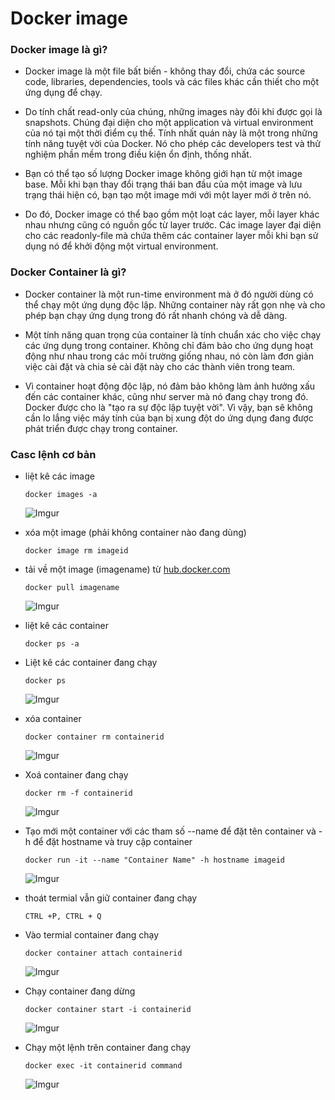 # Docker image

### Docker image là gì?

- Docker image là một file bất biến - không thay đổi, chứa các source code, libraries, dependencies, tools và các files khác cần thiết cho một ứng dụng để chạy.

- Do tính chất read-only của chúng, những images này đôi khi được gọi là snapshots. Chúng đại diện cho một application và virtual environment của nó tại một thời điểm cụ thể. Tính nhất quán này là một trong những tính năng tuyệt vời của Docker. Nó cho phép các developers test và thử nghiệm phần mềm trong điều kiện ổn định, thống nhất.

- Bạn có thể tạo số lượng Docker image không giới hạn từ một image base. Mỗi khi bạn thay đổi trạng thái ban đầu của một image và lưu trạng thái hiện có, bạn tạo một image mới với một layer mới ở trên nó.

- Do đó, Docker image có thể bao gồm một loạt các layer, mỗi layer khác nhau nhưng cũng có nguồn gốc từ layer trước. Các image layer đại diện cho các readonly-file mà chứa thêm các container layer mỗi khi bạn sử dụng nó để khởi động một virtual environment.

### Docker Container là gì?

- Docker container là một run-time environment mà ở đó người dùng có thể chạy một ứng dụng độc lập. Những container này rất gọn nhẹ và cho phép bạn chạy ứng dụng trong đó rất nhanh chóng và dễ dàng.

- Một tính năng quan trọng của container là tính chuẩn xác cho việc chạy các ứng dụng trong container. Không chỉ đảm bảo cho ứng dụng hoạt động như nhau trong các môi trường giống nhau, nó còn làm đơn giản việc cài đặt và chia sẻ cài đặt này cho các thành viên trong team.

- Vì container hoạt động độc lập, nó đảm bảo không làm ảnh hưởng xấu đến các container khác, cũng như server mà nó đang chạy trong đó. Docker được cho là "tạo ra sự độc lập tuyệt vời". Vì vậy, bạn sẽ không cần lo lắng việc máy tính của bạn bị xung đột do ứng dụng đang được phát triển được chạy trong container.

### Casc lệnh cơ bản

- liệt kê các image

    ` docker images -a `

    ![Imgur](https://imgur.com/8Y6a9xj.png)

- xóa một image (phải không container nào đang dùng)

    ` docker image rm imageid `

- tải về một image (imagename) từ [hub.docker.com](https://hub.docker.com/)

    ` docker pull imagename `

    ![Imgur](https://imgur.com/uB5Vrsa.png)

- liệt kê các container

    ` docker ps -a `

- Liệt kê các container đang chạy

    ` docker ps `

    ![Imgur](https://imgur.com/vl2J6ty.png)

- xóa container

    ` docker container rm containerid `

    ![Imgur](https://imgur.com/RpmsV9F.png)

 - Xoá container đang chạy

    `docker rm -f containerid`  

    ![Imgur](https://imgur.com/KOs7nok.png) 

- Tạo mới một container với các tham số --name để đặt tên container và -h để đặt hostname và truy cập container

    ` docker run -it --name "Container Name" -h hostname imageid  `

    ![Imgur](https://imgur.com/e097Sie.png)

- thoát termial vẫn giữ container đang chạy
    
    ` CTRL +P, CTRL + Q `

- Vào termial container đang chạy
    
    ` docker container attach containerid `

    ![Imgur](https://imgur.com/2ysnywQ.png)

- Chạy container đang dừng

    ` docker container start -i containerid `

    ![Imgur](https://imgur.com/7VecpTX.png)

- Chạy một lệnh trên container đang chạy
    
    ` docker exec -it containerid command `

    ![Imgur](https://imgur.com/OI3KX1K.png)